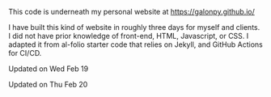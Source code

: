 This code is underneath my personal website at https://galonpy.github.io/

I have built this kind of website in roughly three days for myself and clients. I did not have prior knowledge of front-end, HTML, Javascript, or CSS. I adapted it from al-folio starter code that relies on Jekyll, and GitHub Actions for CI/CD.

Updated on Wed Feb 19

Updated on Thu Feb 20
